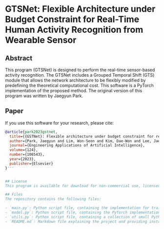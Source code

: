 
# GTSNet: Flexible Architecture under Budget Constraint for Real-Time Human Activity Recognition from Wearable Sensor

## Abstract
This program (GTSNet) is designed to perform the real-time sensor-based activity recognition. The GTSNet includes a Grouped Temporal Shift (GTS) module that allows the network architecture to be flexibly modified by predefining the theoretical computational cost.
This software is a PyTorch implementation of the proposed method. The original version of this program was written by Jaegyun Park.

## Paper
If you use this software for your research, please cite:

```bibtex
@article{park2023gstnet,
  title={{GSTNet}: Flexible architecture under budget constraint for real-time human activity recognition},
  author={Park, Jaegyun and Lim, Won-Seon and Kim, Dae-Won and Lee, Jaesung},
  journal={Engineering Applications of Artificial Intelligence},
  volume={124},
  number={106543},
  year={2023},
  publisher={Elsevier}
}'''


## License
This program is available for download for non-commercial use, licensed under the GNU General Public License. This allows its use for research purposes or other free software projects but does not allow its incorporation into any type of commercial software.

## Files
The repository contains the following files:

- `main.py`: Python script file, containing the implementation for training and test phases of the GTSNet.
- `model.py`: Python script file, containing the PyTorch implementation of the GTSNet.
- `utils.py`: Python script file, containing a collection of small Python functions.
- `README.md`: Markdown file explaining the project and providing instructions.
